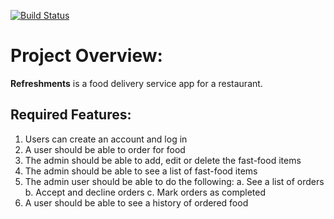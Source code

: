 [![Build Status](https://travis-ci.org/Johnpaul-Attamah/refreshments.svg?branch=master)](https://travis-ci.org/Johnpaul-Attamah/refreshments)

# Project Overview:
**Refreshments** is a food delivery service app for a restaurant.
## Required Features:
1. Users can create an account and log in
2. A user should be able to order for food
3. The admin should be able to add, edit or delete the fast-food items
4. The admin should be able to see a list of fast-food items
5. The admin user should be able to do the following:
a. See a list of orders
b. Accept and decline orders
c. Mark orders as completed
6. A user should be able to see a history of ordered food


